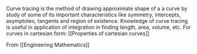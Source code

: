 Curve tracing is the method of drawing approximate shape of a a curve by study of some of its important characteristics like symmetry, intercepts, asymptotes, tangents and region of existence.
Knowledge of curve tracing is useful in application of integration in finding length, area, volume, etc.
For curves in cartesian form:
[[Properties of cartesian curves]]

From [[Engineering Mathematics]]
